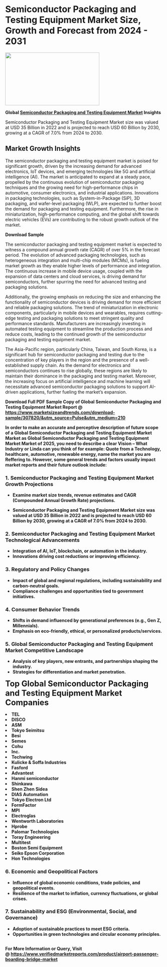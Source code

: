 <H1>Semiconductor Packaging and Testing Equipment Market Size, Growth and Forecast from 2024 - 2031</H1><img class="aligncenter size-medium wp-image-584254" src="https://thirdeyenews.in/wp-content/uploads/2024/09/Global-Market-Research-300x168.jpeg" alt="" width="300" height="168" /><p><strong>Global&nbsp;<a href="https://www.marketsizeandtrends.com/download-sample/307820/&amp;utm_source=Pulse&amp;utm_medium=210">Semiconductor Packaging and Testing Equipment Market</a> Insights</strong></p><p>Semiconductor Packaging and Testing Equipment Market size was valued at USD 35 Billion in 2022 and is projected to reach USD 60 Billion by 2030, growing at a CAGR of 7.0% from 2024 to 2030.</p><p><h2>Market Growth Insights</h2> <p>The semiconductor packaging and testing equipment market is poised for significant growth, driven by the increasing demand for advanced electronics, IoT devices, and emerging technologies like 5G and artificial intelligence (AI). The market is anticipated to expand at a steady pace, propelled by the continuous evolution of semiconductor packaging techniques and the growing need for high-performance chips in automotive, consumer electronics, and industrial applications. Innovations in packaging technologies, such as System-in-Package (SiP), 3D packaging, and wafer-level packaging (WLP), are expected to further boost the demand for packaging and testing equipment. Furthermore, the rise in miniaturization, high-performance computing, and the global shift towards electric vehicles (EVs) are contributing to the robust growth outlook of the market.</p> <p><strong>Download Sample</strong></p> <p>The semiconductor packaging and testing equipment market is expected to witness a compound annual growth rate (CAGR) of over 5% in the forecast period. The evolution of advanced packaging technologies, such as heterogeneous integration and multi-chip modules (MCMs), is fueling market growth as they enable higher levels of performance and integration. The continuous increase in mobile device usage, coupled with the expansion of data centers and cloud services, is driving demand for semiconductors, further spurring the need for advanced testing and packaging solutions.</p> <p>Additionally, the growing emphasis on reducing the size and enhancing the functionality of semiconductor devices is driving demand for more efficient and reliable packaging solutions. The trend of miniaturization in electronic components, particularly in mobile devices and wearables, requires cutting-edge testing and packaging solutions to meet stringent quality and performance standards. Manufacturers are increasingly investing in automated testing equipment to streamline the production process and reduce costs, leading to the continued growth of the semiconductor packaging and testing equipment market.</p> <p>The Asia-Pacific region, particularly China, Taiwan, and South Korea, is a significant hub for semiconductor packaging and testing due to the concentration of key players in the region and the presence of a well-established supply chain. As the demand for electronics and semiconductors continues to rise globally, these regions are likely to maintain their dominance in the packaging and testing market. Moreover, the increasing focus on artificial intelligence and machine learning will necessitate advanced semiconductor packaging solutions to support AI-driven applications, further fueling the market’s expansion.</p> <p><strong></p><p><span class=""><strong>Download Full PDF Sample Copy of Global Semiconductor Packaging and Testing Equipment Market Report</strong> @ <a href="https://www.marketsizeandtrends.com/download-sample/307820/&amp;utm_source=Pulse&amp;utm_medium=210" target="_blank">https://www.marketsizeandtrends.com/download-sample/307820/&amp;utm_source=Pulse&amp;utm_medium=210</a></span></p><p>In order to make an accurate and perceptive description of future scope of a Global&nbsp;Semiconductor Packaging and Testing Equipment Market Market as Global&nbsp;Semiconductor Packaging and Testing Equipment Market Market of 2025, you need to describe a clear Vision &ndash; What Industry or Linda can you think of for example: Quote from a Technology, healthcare, automotive, renewable energy, name the market you are Reffering to. However, some general trends and factors usually impact market reports and their future outlook include:</p><h3>1.&nbsp;<strong>Semiconductor Packaging and Testing Equipment Market Growth Projections</strong></h3><ul><li>Examine market size trends, revenue estimates and CAGR (Compounded Annual Growth Rate) projections.</li><li><p>Semiconductor Packaging and Testing Equipment Market size was valued at USD 35 Billion in 2022 and is projected to reach USD 60 Billion by 2030, growing at a CAGR of 7.0% from 2024 to 2030.</p></li></ul><h3>2.&nbsp;<strong>Semiconductor Packaging and Testing Equipment Market Technological Advancements</strong></h3><ul><li>Integration of AI, IoT, blockchain, or automation in the industry.</li><li>Innovations driving cost reductions or improving efficiency.</li></ul><h3>3.&nbsp;<strong>Regulatory and Policy Changes</strong></h3><ul><li>Impact of global and regional regulations, including sustainability and carbon-neutral goals.</li><li>Compliance challenges and opportunities tied to government initiatives.</li></ul><h3>4.&nbsp;<strong>Consumer Behavior Trends</strong></h3><ul><li>Shifts in demand influenced by generational preferences (e.g., Gen Z, Millennials).</li><li>Emphasis on eco-friendly, ethical, or personalized products/services.</li></ul><h3>5.&nbsp;<strong>Global Semiconductor Packaging and Testing Equipment Market Competitive Landscape</strong></h3><ul><li>Analysis of key players, new entrants, and partnerships shaping the industry.</li><li>Strategies for differentiation and market penetration.</li></ul><p data-pm-slice="1 1 []"><span style="color: inherit; font-family: inherit; font-size: 25px;">Top Global Semiconductor Packaging and Testing Equipment Market Companies</span></p><div class="" data-test-id=""><p><li>TEL</li><li> DISCO</li><li> ASM</li><li> Tokyo Seimitsu</li><li> Besi</li><li> Semes</li><li> Cohu</li><li> Inc.</li><li> Techwing</li><li> Kulicke & Soffa Industries</li><li> Fasford</li><li> Advantest</li><li> Hanmi semiconductor</li><li> Shinkawa</li><li> Shen Zhen Sidea</li><li> DIAS Automation</li><li> Tokyo Electron Ltd</li><li> FormFactor</li><li> MPI</li><li> Electroglas</li><li> Wentworth Laboratories</li><li> Hprobe</li><li> Palomar Technologies</li><li> Toray Engineering</li><li> Multitest</li><li> Boston Semi Equipment</li><li> Seiko Epson Corporation</li><li> Hon Technologies</li></p></div><h3>6.&nbsp;<strong>Economic and Geopolitical Factors</strong></h3><ul><li>Influence of global economic conditions, trade policies, and geopolitical events.</li><li>Resilience of the market to inflation, currency fluctuations, or global crises.</li></ul><h3>7.&nbsp;<strong>Sustainability and ESG (Environmental, Social, and Governance)</strong></h3><ul><li>Adoption of sustainable practices to meet ESG criteria.</li><li>Opportunities in green technologies and circular economy principles.</li></ul><h2><strong style="font-size: 14px;">For More Information or Query, Visit @&nbsp;</strong><a style="background-color: #ffffff; font-size: 14px;" href="https://www.marketsizeandtrends.com/report/semiconductor-packaging-and-testing-equipment-market/" target="_blank">https://www.verifiedmarketreports.com/product/airport-passenger-boarding-bridge-market</a></h2>

